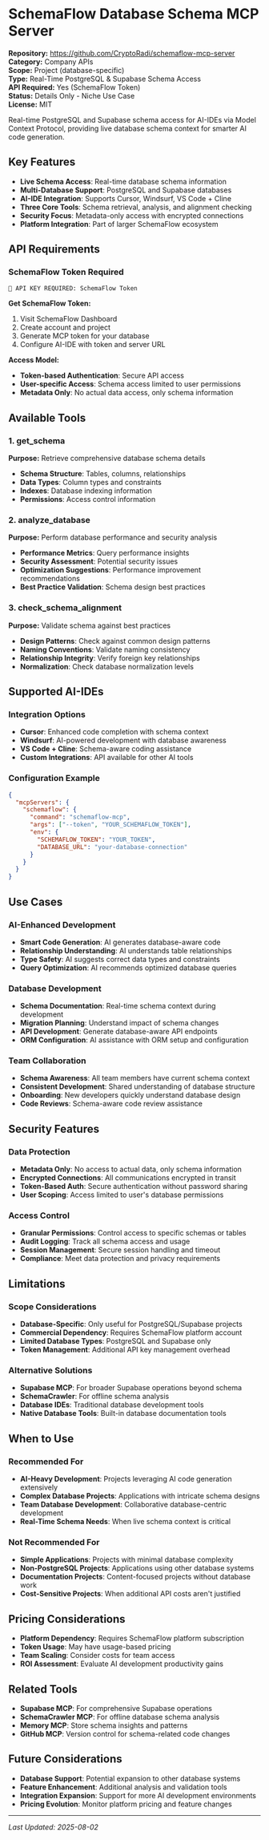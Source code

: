 # SchemaFlow Database Schema MCP Server

**Repository:** https://github.com/CryptoRadi/schemaflow-mcp-server  
**Category:** Company APIs  
**Scope:** Project (database-specific)  
**Type:** Real-Time PostgreSQL & Supabase Schema Access  
**API Required:** Yes (SchemaFlow Token)  
**Status:** Details Only - Niche Use Case  
**License:** MIT

Real-time PostgreSQL and Supabase schema access for AI-IDEs via Model Context Protocol, providing live database schema context for smarter AI code generation.

## Key Features

- **Live Schema Access**: Real-time database schema information
- **Multi-Database Support**: PostgreSQL and Supabase databases
- **AI-IDE Integration**: Supports Cursor, Windsurf, VS Code + Cline
- **Three Core Tools**: Schema retrieval, analysis, and alignment checking
- **Security Focus**: Metadata-only access with encrypted connections
- **Platform Integration**: Part of larger SchemaFlow ecosystem

## API Requirements

### SchemaFlow Token Required
```
🔑 API KEY REQUIRED: SchemaFlow Token
```

**Get SchemaFlow Token:**
1. Visit SchemaFlow Dashboard
2. Create account and project
3. Generate MCP token for your database
4. Configure AI-IDE with token and server URL

**Access Model:**
- **Token-based Authentication**: Secure API access
- **User-specific Access**: Schema access limited to user permissions
- **Metadata Only**: No actual data access, only schema information

## Available Tools

### 1. get_schema
**Purpose:** Retrieve comprehensive database schema details
- **Schema Structure**: Tables, columns, relationships
- **Data Types**: Column types and constraints
- **Indexes**: Database indexing information
- **Permissions**: Access control information

### 2. analyze_database
**Purpose:** Perform database performance and security analysis
- **Performance Metrics**: Query performance insights
- **Security Assessment**: Potential security issues
- **Optimization Suggestions**: Performance improvement recommendations
- **Best Practice Validation**: Schema design best practices

### 3. check_schema_alignment
**Purpose:** Validate schema against best practices
- **Design Patterns**: Check against common design patterns
- **Naming Conventions**: Validate naming consistency
- **Relationship Integrity**: Verify foreign key relationships
- **Normalization**: Check database normalization levels

## Supported AI-IDEs

### Integration Options
- **Cursor**: Enhanced code completion with schema context
- **Windsurf**: AI-powered development with database awareness
- **VS Code + Cline**: Schema-aware coding assistance
- **Custom Integrations**: API available for other AI tools

### Configuration Example
```json
{
  "mcpServers": {
    "schemaflow": {
      "command": "schemaflow-mcp",
      "args": ["--token", "YOUR_SCHEMAFLOW_TOKEN"],
      "env": {
        "SCHEMAFLOW_TOKEN": "YOUR_TOKEN",
        "DATABASE_URL": "your-database-connection"
      }
    }
  }
}
```

## Use Cases

### AI-Enhanced Development
- **Smart Code Generation**: AI generates database-aware code
- **Relationship Understanding**: AI understands table relationships
- **Type Safety**: AI suggests correct data types and constraints
- **Query Optimization**: AI recommends optimized database queries

### Database Development
- **Schema Documentation**: Real-time schema context during development
- **Migration Planning**: Understand impact of schema changes
- **API Development**: Generate database-aware API endpoints
- **ORM Configuration**: AI assistance with ORM setup and configuration

### Team Collaboration
- **Schema Awareness**: All team members have current schema context
- **Consistent Development**: Shared understanding of database structure
- **Onboarding**: New developers quickly understand database design
- **Code Reviews**: Schema-aware code review assistance

## Security Features

### Data Protection
- **Metadata Only**: No access to actual data, only schema information
- **Encrypted Connections**: All communications encrypted in transit
- **Token-Based Auth**: Secure authentication without password sharing
- **User Scoping**: Access limited to user's database permissions

### Access Control
- **Granular Permissions**: Control access to specific schemas or tables
- **Audit Logging**: Track all schema access and usage
- **Session Management**: Secure session handling and timeout
- **Compliance**: Meet data protection and privacy requirements

## Limitations

### Scope Considerations
- **Database-Specific**: Only useful for PostgreSQL/Supabase projects
- **Commercial Dependency**: Requires SchemaFlow platform account
- **Limited Database Types**: PostgreSQL and Supabase only
- **Token Management**: Additional API key management overhead

### Alternative Solutions
- **Supabase MCP**: For broader Supabase operations beyond schema
- **SchemaCrawler**: For offline schema analysis
- **Database IDEs**: Traditional database development tools
- **Native Database Tools**: Built-in database documentation tools

## When to Use

### Recommended For
- **AI-Heavy Development**: Projects leveraging AI code generation extensively
- **Complex Database Projects**: Applications with intricate schema designs
- **Team Database Development**: Collaborative database-centric development
- **Real-Time Schema Needs**: When live schema context is critical

### Not Recommended For
- **Simple Applications**: Projects with minimal database complexity
- **Non-PostgreSQL Projects**: Applications using other database systems
- **Documentation Projects**: Content-focused projects without database work
- **Cost-Sensitive Projects**: When additional API costs aren't justified

## Pricing Considerations

- **Platform Dependency**: Requires SchemaFlow platform subscription
- **Token Usage**: May have usage-based pricing
- **Team Scaling**: Consider costs for team access
- **ROI Assessment**: Evaluate AI development productivity gains

## Related Tools

- **Supabase MCP**: For comprehensive Supabase operations
- **SchemaCrawler MCP**: For offline database schema analysis
- **Memory MCP**: Store schema insights and patterns
- **GitHub MCP**: Version control for schema-related code changes

## Future Considerations

- **Database Support**: Potential expansion to other database systems
- **Feature Enhancement**: Additional analysis and validation tools
- **Integration Expansion**: Support for more AI development environments
- **Pricing Evolution**: Monitor platform pricing and feature changes

---

*Last Updated: 2025-08-02*